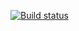 [![Build status](https://ci.appveyor.com/api/projects/status/85xip82l14d4i0ux/branch/master?svg=true)](https://ci.appveyor.com/project/AntonGusev111/js3-drag-drop-github-io-4ho5d/branch/master)
